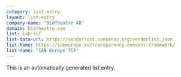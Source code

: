 ```yaml
---
category: list-entry
layout: list-entry
company-name: "BidTheatre AB"
domain: bidtheatre.com
list: iab-tcf
list-data-url: https://vendorlist.consensu.org/vendorlist.json
list-home: https://iabeurope.eu/transparency-consent-framework/
list-name: "IAB Europe TCF"
---
```


This is an automatically generated list entry.
